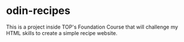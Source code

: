 # odin-recipes
This is a project inside TOP's Foundation Course that will challenge my HTML skills to create a simple recipe website.